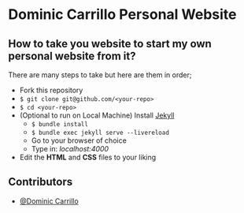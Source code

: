 # Dominic Carrillo Personal Website

## How to take you website to start my own personal website from it?
There are many steps to take but here are them in order;

- Fork this repository
- `$ git clone git@github.com/<your-repo>`
- `$ cd <your-repo>`
- (Optional to run on Local Machine) Install [Jekyll](https://jekyllrb.com/)
  - `$ bundle install`
  - `$ bundle exec jekyll serve --livereload`
  - Go to your browser of choice
  - Type in: _localhost:4000_
- Edit the **HTML** and **CSS** files to your liking

## Contributors
- [@Dominic Carrillo](https://github.com/dwc13)
